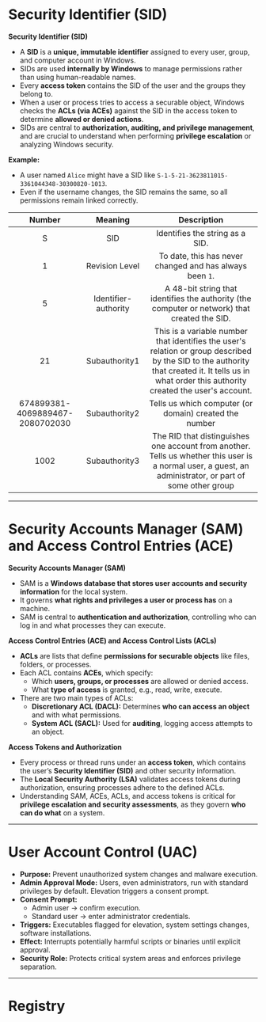 # Security Identifier (SID)

**Security Identifier (SID)**

- A **SID** is a **unique, immutable identifier** assigned to every user, group, and computer account in Windows.
- SIDs are used **internally by Windows** to manage permissions rather than using human-readable names.
- Every **access token** contains the SID of the user and the groups they belong to.
- When a user or process tries to access a securable object, Windows checks the **ACLs (via ACEs)** against the SID in the access token to determine **allowed or denied actions**.
- SIDs are central to **authorization, auditing, and privilege management**, and are crucial to understand when performing **privilege escalation** or analyzing Windows security.

**Example:**

- A user named `Alice` might have a SID like `S-1-5-21-3623811015-3361044348-30300820-1013`. 
- Even if the username changes, the SID remains the same, so all permissions remain linked correctly.

|           **Number**            |     **Meaning**      |                                                                                          **Description**                                                                                           |
| :-----------------------------: | :------------------: | :------------------------------------------------------------------------------------------------------------------------------------------------------------------------------------------------: |
|                S                |         SID          |                                                                                  Identifies the string as a SID.                                                                                   |
|                1                |    Revision Level    |                                                                      To date, this has never changed and has always been `1`.                                                                      |
|                5                | Identifier-authority |                                                   A 48-bit string that identifies the authority (the computer or network) that created the SID.                                                    |
|               21                |    Subauthority1     | This is a variable number that identifies the user's relation or group described by the SID to the authority that created it. It tells us in what order this authority created the user's account. |
| 674899381-4069889467-2080702030 |    Subauthority2     |                                                                       Tells us which computer (or domain) created the number                                                                       |
|              1002               |    Subauthority3     |                      The RID that distinguishes one account from another. Tells us whether this user is a normal user, a guest, an administrator, or part of some other group                      |

---

# Security Accounts Manager (SAM) and Access Control Entries (ACE)

**Security Accounts Manager (SAM)**

- SAM is a **Windows database that stores user accounts and security information** for the local system.
- It governs **what rights and privileges a user or process has** on a machine.
- SAM is central to **authentication and authorization**, controlling who can log in and what processes they can execute.

**Access Control Entries (ACE) and Access Control Lists (ACLs)**

- **ACLs** are lists that define **permissions for securable objects** like files, folders, or processes.
- Each ACL contains **ACEs**, which specify: 
    - Which **users, groups, or processes** are allowed or denied access.
    - What **type of access** is granted, e.g., read, write, execute. 
- There are two main types of ACLs:
    - **Discretionary ACL (DACL):** Determines **who can access an object** and with what permissions.
    - **System ACL (SACL):** Used for **auditing**, logging access attempts to an object.

**Access Tokens and Authorization**

- Every process or thread runs under an **access token**, which contains the user’s **Security Identifier (SID)** and other security information.
- The **Local Security Authority (LSA)** validates access tokens during authorization, ensuring processes adhere to the defined ACLs.
- Understanding SAM, ACEs, ACLs, and access tokens is critical for **privilege escalation and security assessments**, as they govern **who can do what** on a system.

---

# User Account Control (UAC)

- **Purpose:** Prevent unauthorized system changes and malware execution.
- **Admin Approval Mode:** Users, even administrators, run with standard privileges by default. Elevation triggers a consent prompt.
- **Consent Prompt:**
    - Admin user → confirm execution.
    - Standard user → enter administrator credentials.
- **Triggers:** Executables flagged for elevation, system settings changes, software installations.
- **Effect:** Interrupts potentially harmful scripts or binaries until explicit approval.
- **Security Role:** Protects critical system areas and enforces privilege separation.

---

# Registry

